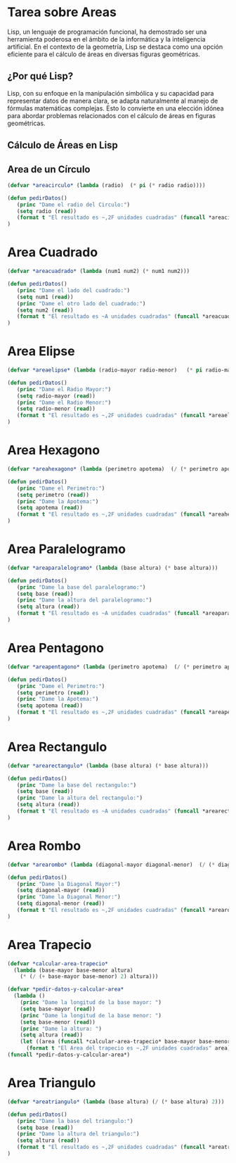 
# Tarea sobre Areas 
Lisp, un lenguaje de programación funcional, ha demostrado ser una herramienta poderosa en el ámbito de la informática y la inteligencia artificial. En el contexto de la geometría, Lisp se destaca como una opción eficiente para el cálculo de áreas en diversas figuras geométricas.

## ¿Por qué Lisp?

Lisp, con su enfoque en la manipulación simbólica y su capacidad para representar datos de manera clara, se adapta naturalmente al manejo de fórmulas matemáticas complejas. Esto lo convierte en una elección idónea para abordar problemas relacionados con el cálculo de áreas en figuras geométricas.

## Cálculo de Áreas en Lisp
## Area de un Círculo

```lisp
(defvar *areacirculo* (lambda (radio)  (* pi (* radio radio))))
```

```lisp
(defun pedirDatos()
   (princ "Dame el radio del Circulo:")
   (setq radio (read))
   (format t "El resultado es ~,2F unidades cuadradas" (funcall *areacirculo* radio))
)
```

# Area Cuadrado
```lisp
(defvar *areacuadrado* (lambda (num1 num2) (* num1 num2)))
```
```lisp
(defun pedirDatos()
   (princ "Dame el lado del cuadrado:")
   (setq num1 (read))
   (princ "Dame el otro lado del cuadrado:")
   (setq num2 (read))
   (format t "El resultado es ~A unidades cuadradas" (funcall *areacuadrado* num1 num2))
)
```

# Area Elipse
```lisp
(defvar *areaelipse* (lambda (radio-mayor radio-menor)   (* pi radio-mayor radio-menor)))
```

```lisp
(defun pedirDatos()
   (princ "Dame el Radio Mayor:")
   (setq radio-mayor (read))
   (princ "Dame el Radio Menor:")
   (setq radio-menor (read))
   (format t "El resultado es ~,2F unidades cuadradas" (funcall *areaelipse* radio-mayor radio-menor))
)
```
# Area Hexagono
```lisp
(defvar *areahexagono* (lambda (perimetro apotema)  (/ (* perimetro apotema) 2)))
```
```lisp
(defun pedirDatos()
   (princ "Dame el Perimetro:")
   (setq perimetro (read))
   (princ "Dame la Apotema:")
   (setq apotema (read))
   (format t "El resultado es ~,2F unidades cuadradas" (funcall *areahexagono* perimetro apotema))
)
```
# Area Paralelogramo
```lisp
(defvar *areaparalelogramo* (lambda (base altura) (* base altura)))
```
```lisp
(defun pedirDatos()
   (princ "Dame la base del paralelogramo:")
   (setq base (read))
   (princ "Dame la altura del paralelogramo:")
   (setq altura (read))
   (format t "El resultado es ~A unidades cuadradas" (funcall *areaparalelogramo* base altura))
)
```
# Area Pentagono
```lisp
(defvar *areapentagono* (lambda (perimetro apotema)  (/ (* perimetro apotema) 2)))
```
```lisp
(defun pedirDatos()
   (princ "Dame el Perimetro:")
   (setq perimetro (read))
   (princ "Dame la Apotema:")
   (setq apotema (read))
   (format t "El resultado es ~,2F unidades cuadradas" (funcall *areapentagono* perimetro apotema))
)
```
# Area Rectangulo
```lisp
(defvar *arearectangulo* (lambda (base altura) (* base altura)))
```
```lisp
(defun pedirDatos()
   (princ "Dame la base del rectangulo:")
   (setq base (read))
   (princ "Dame la altura del rectangulo:")
   (setq altura (read))
   (format t "El resultado es ~A unidades cuadradas" (funcall *arearectangulo* base altura))
)
```
# Area Rombo
```lisp
(defvar *arearombo* (lambda (diagonal-mayor diagonal-menor)  (/ (* diagonal-mayor diagonal-menor) 2)))
```
```lisp
(defun pedirDatos()
   (princ "Dame la Diagonal Mayor:")
   (setq diagonal-mayor (read))
   (princ "Dame la Diagonal Menor:")
   (setq diagonal-menor (read))
   (format t "El resultado es ~,2F unidades cuadradas" (funcall *arearombo* diagonal-mayor diagonal-menor))
)
```
# Area Trapecio
```lisp
(defvar *calcular-area-trapecio*
  (lambda (base-mayor base-menor altura)
    (* (/ (+ base-mayor base-menor) 2) altura)))
```
```lisp
(defvar *pedir-datos-y-calcular-area*
  (lambda ()
    (princ "Dame la longitud de la base mayor: ")
    (setq base-mayor (read))
    (princ "Dame la longitud de la base menor: ")
    (setq base-menor (read))
    (princ "Dame la altura: ")
    (setq altura (read))
    (let ((area (funcall *calcular-area-trapecio* base-mayor base-menor altura)))
      (format t "El Area del trapecio es ~,2F unidades cuadradas" area))))
(funcall *pedir-datos-y-calcular-area*)  
```

# Area Triangulo
```lisp
(defvar *areatriangulo* (lambda (base altura) (/ (* base altura) 2)))
```
```lisp
(defun pedirDatos()
   (princ "Dame la base del triangulo:")
   (setq base (read))
   (princ "Dame la altura del triangulo:")
   (setq altura (read))
   (format t "El resultado es ~,2F unidades cuadradas" (funcall *areatriangulo* base altura))
)
```